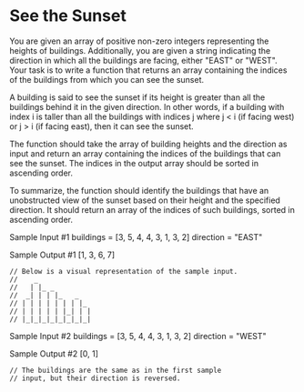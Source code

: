 # See the Sunset

You are given an array of positive non-zero integers representing the heights of buildings. Additionally, you are given a string indicating the direction in which all the buildings are facing, either "EAST" or "WEST". Your task is to write a function that returns an array containing the indices of the buildings from which you can see the sunset.

A building is said to see the sunset if its height is greater than all the buildings behind it in the given direction. In other words, if a building with index i is taller than all the buildings with indices j where j < i (if facing west) or j > i (if facing east), then it can see the sunset.

The function should take the array of building heights and the direction as input and return an array containing the indices of the buildings that can see the sunset. The indices in the output array should be sorted in ascending order.

To summarize, the function should identify the buildings that have an unobstructed view of the sunset based on their height and the specified direction. It should return an array of the indices of such buildings, sorted in ascending order.

Sample Input #1
buildings = [3, 5, 4, 4, 3, 1, 3, 2]
direction = "EAST"

Sample Output #1
[1, 3, 6, 7]

    // Below is a visual representation of the sample input.
    //    _
    //   | |_ _
    //  _| | | |_   _
    // | | | | | | | |_
    // | | | | | |_| | |
    // |_|_|_|_|_|_|_|_|

Sample Input #2
buildings = [3, 5, 4, 4, 3, 1, 3, 2]
direction = "WEST"

Sample Output #2
[0, 1]

    // The buildings are the same as in the first sample
    // input, but their direction is reversed.
